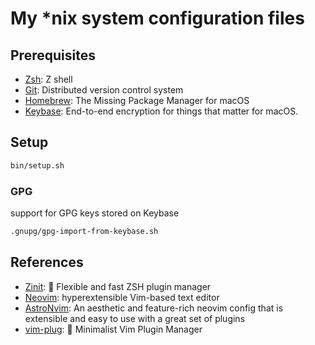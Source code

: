 # My \*nix system configuration files

## Prerequisites

- [Zsh](https://zsh.sourceforge.io/): Z shell
- [Git](https://git-scm.com/): Distributed version control system
- [Homebrew](https://brew.sh/): The Missing Package Manager for macOS
- [Keybase](https://keybase.io/docs/the_app/install_macos): End-to-end encryption for things that matter for macOS.

## Setup

```sh
bin/setup.sh
```

### GPG

support for GPG keys stored on Keybase

```sh
.gnupg/gpg-import-from-keybase.sh
```

## References

- [Zinit](https://github.com/zdharma-continuum/zinit): 🌻 Flexible and fast ZSH plugin manager
- [Neovim](https://neovim.io/): hyperextensible Vim-based text editor
- [AstroNvim](https://github.com/AstroNvim/AstroNvim): An aesthetic and feature-rich neovim config that is extensible and easy to use with a great set of plugins
- [vim-plug](https://github.com/junegunn/vim-plug): 🌺 Minimalist Vim Plugin Manager
